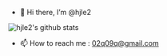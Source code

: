- 👋 Hi there, I’m @hjle2

![hjle2's github stats](https://github-readme-stats.vercel.app/api?username=hjle2&show_icons=true&theme=tokyonight)
- 📫 How to reach me : 02q09q@gmail.com

<!---
hjle2/hjle2 is a ✨ special ✨ repository because its `README.md` (this file) appears on your GitHub profile.
You can click the Preview link to take a look at your changes.
--->
